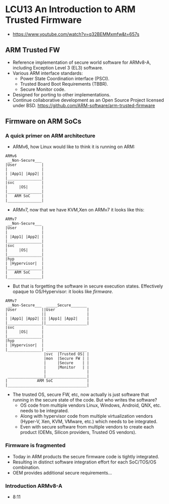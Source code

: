 # LCU13 An Introduction to ARM Trusted Firmware

- <https://www.youtube.com/watch?v=q32BEMMxmfw&t=657s>

## ARM Trusted FW

- Reference implementation of secure world software for ARMv8-A, including Exception Level 3 (EL3) software.
- Various ARM interface standards:
  - Power State Coordination interface (PSCI).
  - Trusted Board Boot Requirements (TBBR).
  - Secure Monitor code.
- Designed for porting to other implementations.
- Continue collaborative development as an Open Source Project licensed under BSD. <https://github.com/ARM-software/arm-trusted-firmware>

## Firmware on ARM SoCs

### A quick primer on ARM architecture

- ARMv6, how Linux would like to think it is running on ARM:

```text
ARMv6
 __Non-Secure___
|User           |
|               |
| |App1| |App2| |
|_______________|
|svc            |
|     |OS|      |
|_______________|
|   ARM SoC     |
|_______________|
```

- ARMv7, now that we have KVM,Xen on ARMv7 it looks like this:

```text
ARMv7
 __Non-Secure___
|User           |
|               |
| |App1| |App2| |
|_______________|
|svc            |
|     |OS|      |
|_______________|
|hyp            |
| |Hypervisor|  |
|_______________|
|   ARM SoC     |
|_______________|
```

- But that is forgetting the software in secure execution states. Effectively opaque to OS/Hypervisor: it looks like *firmware*.

```text
ARMv7
 __Non-Secure___  _____Secure_______
|User           ||User              |
|               ||                  |
| |App1| |App2| || |App1| |App2|    |
|_______________||__________________|
|svc            |
|     |OS|      |
|_______________|
|hyp            |
| |Hypervisor|  |
|_______________| __________________
                 |svc  |Trusted OS| |
                 |mon  |Secure FW | |
                 |     |Secure    | |
                 |     |Monitor   | |
                 |                  |
 ________________|__________________|
|             ARM SoC               |
|___________________________________|
```

- The trusted OS, secure FW, etc, now actually is just software that running in the secure state of the code. But who writes the software?
  - OS code from multiple vendors Linux, Windows, Android, QNX, etc. needs to be integrated.
  - Along with hypervisor code from multiple virtualization vendors (Hyper-V, Xen, KVM, VMware, etc.) which needs to be integrated.
  - Even with secure software from multiple vendors to create each product (OEMs, Silicon providers, Trusted OS vendors).

### Firmware is fragmented

- Today in ARM products the secure firmware code is tightly integrated.
- Resulting in distinct software integration effort for each SoC/TOS/OS combination.
- OEM provides additional secure requirements...

### Introduction ARMv8-A

- 8:11

